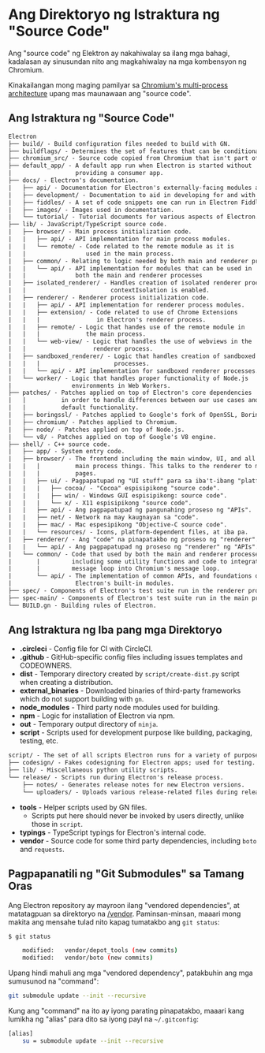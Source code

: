 # Ang Direktoryo ng Istraktura ng "Source Code"

Ang "source code" ng Elektron ay nakahiwalay sa ilang mga bahagi, kadalasan ay sinusundan nito ang magkahiwalay na mga kombensyon ng Chromium.

Kinakailangan mong maging pamilyar sa [Chromium's multi-process architecture](https://dev.chromium.org/developers/design-documents/multi-process-architecture) upang mas maunawaan ang "source code".

## Ang Istraktura ng "Source Code"

```diff
Electron
├── build/ - Build configuration files needed to build with GN.
├── buildflags/ - Determines the set of features that can be conditionally built.
├── chromium_src/ - Source code copied from Chromium that isn't part of the content layer.
├── default_app/ - A default app run when Electron is started without
|                  providing a consumer app.
├── docs/ - Electron's documentation.
|   ├── api/ - Documentation for Electron's externally-facing modules and APIs.
|   ├── development/ - Documentation to aid in developing for and with Electron.
|   ├── fiddles/ - A set of code snippets one can run in Electron Fiddle.
|   ├── images/ - Images used in documentation.
|   └── tutorial/ - Tutorial documents for various aspects of Electron.
├── lib/ - JavaScript/TypeScript source code.
|   ├── browser/ - Main process initialization code.
|   |   ├── api/ - API implementation for main process modules.
|   |   └── remote/ - Code related to the remote module as it is
|   |                 used in the main process.
|   ├── common/ - Relating to logic needed by both main and renderer processes.
|   |   └── api/ - API implementation for modules that can be used in
|   |              both the main and renderer processes
|   ├── isolated_renderer/ - Handles creation of isolated renderer processes when
|   |                        contextIsolation is enabled.
|   ├── renderer/ - Renderer process initialization code.
|   |   ├── api/ - API implementation for renderer process modules.
|   |   ├── extension/ - Code related to use of Chrome Extensions
|   |   |                in Electron's renderer process.
|   |   ├── remote/ - Logic that handes use of the remote module in
|   |   |             the main process.
|   |   └── web-view/ - Logic that handles the use of webviews in the
|   |                   renderer process.
|   ├── sandboxed_renderer/ - Logic that handles creation of sandboxed renderer
|   |   |                     processes.
|   |   └── api/ - API implementation for sandboxed renderer processes.
|   └── worker/ - Logic that handles proper functionality of Node.js
|                 environments in Web Workers.
├── patches/ - Patches applied on top of Electron's core dependencies
|   |          in order to handle differences between our use cases and
|   |          default functionality.
|   ├── boringssl/ - Patches applied to Google's fork of OpenSSL, BoringSSL.
|   ├── chromium/ - Patches applied to Chromium.
|   ├── node/ - Patches applied on top of Node.js.
|   └── v8/ - Patches applied on top of Google's V8 engine.
├── shell/ - C++ source code.
|   ├── app/ - System entry code.
|   ├── browser/ - The frontend including the main window, UI, and all of the
|   |   |          main process things. This talks to the renderer to manage web
|   |   |          pages.
|   |   ├── ui/ - Pagpapatupad ng "UI stuff" para sa iba't-ibang "platform".
|   |   |   ├── cocoa/ - "Cocoa" espisipikong "source code".
|   |   |   ├── win/ - Windows GUI espisipikong: source code".
|   |   |   └── x/ - X11 espisipikong "source code".
|   |   ├── api/ - Ang pagpapatupad ng pangunahing proseso ng "APIs".
|   |   ├── net/ - Network na may kaugnayan sa "code".
|   |   ├── mac/ - Mac espesipikong "Objective-C source code".
|   |   └── resources/ - Icons, platform-dependent files, at iba pa.
|   ├── renderer/ - Ang "code" na pinapatakbo ng proseso ng "renderer".
|   |   └── api/ - Ang pagpapatupad ng proseso ng "renderer" ng "APIs".
|   └── common/ - Code that used by both the main and renderer processes,
|       |         including some utility functions and code to integrate node's
|       |         message loop into Chromium's message loop.
|       └── api/ - The implementation of common APIs, and foundations of
|                  Electron's built-in modules.
├── spec/ - Components of Electron's test suite run in the renderer process.
├── spec-main/ - Components of Electron's test suite run in the main process.
└── BUILD.gn - Building rules of Electron.
```

## Ang Istraktura ng Iba pang mga Direktoryo

* **.circleci** - Config file for CI with CircleCI.
* **.github** - GitHub-specific config files including issues templates and CODEOWNERS.
* **dist** - Temporary directory created by `script/create-dist.py` script when creating a distribution.
* **external_binaries** - Downloaded binaries of third-party frameworks which do not support building with `gn`.
* **node_modules** - Third party node modules used for building.
* **npm** - Logic for installation of Electron via npm.
* **out** - Temporary output directory of `ninja`.
* **script** - Scripts used for development purpose like building, packaging, testing, etc.
```diff
script/ - The set of all scripts Electron runs for a variety of purposes.
├── codesign/ - Fakes codesigning for Electron apps; used for testing.
├── lib/ - Miscellaneous python utility scripts.
└── release/ - Scripts run during Electron's release process.
    ├── notes/ - Generates release notes for new Electron versions.
    └── uploaders/ - Uploads various release-related files during release.
```
* **tools** - Helper scripts used by GN files.
  * Scripts put here should never be invoked by users directly, unlike those in `script`.
* **typings** - TypeScript typings for Electron's internal code.
* **vendor** - Source code for some third party dependencies, including `boto` and `requests`.

## Pagpapanatili ng "Git Submodules" sa Tamang Oras

Ang Electron repository ay mayroon ilang "vendored dependencies", at matatagpuan sa direktoryo na [/vendor](https://github.com/electron/electron/tree/master/vendor). Paminsan-minsan, maaari mong makita ang mensahe tulad nito kapag tumatakbo ang `git status`:

```sh
$ git status

    modified:   vendor/depot_tools (new commits)
    modified:   vendor/boto (new commits)
```

Upang hindi mahuli ang mga "vendored dependency", patakbuhin ang mga sumusunod na "command":

```sh
git submodule update --init --recursive
```

Kung ang "command" na ito ay iyong parating pinapatakbo, maaari kang lumikha ng "alias" para dito sa iyong payl na `~/.gitconfig`:

```sh
[alias]
    su = submodule update --init --recursive
```
